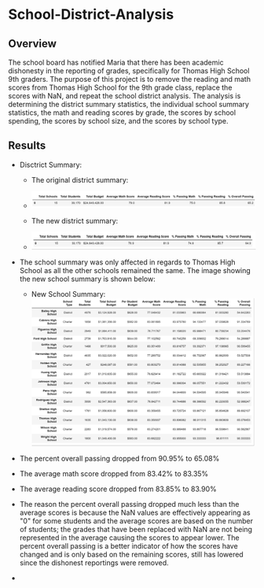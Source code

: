 # School-District-Analysis

## Overview

The school board has notified Maria that there has been academic dishonesty in the reporting of grades, specifically for Thomas High School 9th graders. The purpose of this project is to remove the reading and math scores from Thomas High School for the 9th grade class, replace the scores with NaN, and repeat the school district analysis. The analysis is determining the district summary statistics, the individual school summary statistics, the math and reading scores by grade, the scores by school spending, the scores by school size, and the scores by school type. 

## Results

* Disctrict Summary:
  * The original district summary:
  * ![Original_District_Summary](/Resources/Original_District_Summary.png)

  * The new district summary:
  * ![New_District_Summary](/Resources/New_District_Summary.png)

 

* The school summary was only affected in regards to Thomas High School as all the other schools remained the same. The image showing the new school summary is shown below:

  * New School Summary:
![Original_School_Summary](/Resources/Original_School_Summary.png)

 * The percent overall passing dropped from 90.95% to 65.08%
 * The average math score dropped from 83.42% to 83.35%
 * The average reading score dropped from 83.85% to 83.90%
 * The reason the percent overall passing dropped much less than the average scores is because the NaN values are effectively appearing as "0" for some students and the average scores are based on the number of students; the grades that have been replaced with NaN are not being represented in the average causing the scores to appear lower. The percent overall passing is a better indicator of how the scores have changed and is only based on the remaining scores, still has lowered since the dishonest reportings were removed.

* 
